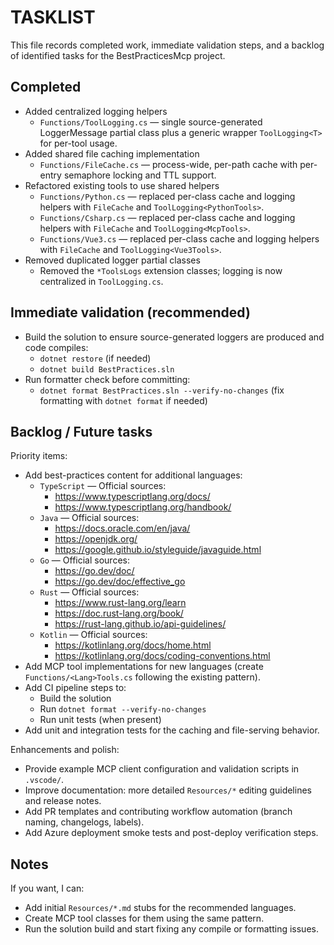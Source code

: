 # TASKLIST

This file records completed work, immediate validation steps, and a backlog of identified tasks for the BestPracticesMcp project.

## Completed

- Added centralized logging helpers
  - `Functions/ToolLogging.cs` — single source-generated LoggerMessage partial class plus a generic wrapper `ToolLogging<T>` for per-tool usage.
- Added shared file caching implementation
  - `Functions/FileCache.cs` — process-wide, per-path cache with per-entry semaphore locking and TTL support.
- Refactored existing tools to use shared helpers
  - `Functions/Python.cs` — replaced per-class cache and logging helpers with `FileCache` and `ToolLogging<PythonTools>`.
  - `Functions/Csharp.cs` — replaced per-class cache and logging helpers with `FileCache` and `ToolLogging<McpTools>`.
  - `Functions/Vue3.cs` — replaced per-class cache and logging helpers with `FileCache` and `ToolLogging<Vue3Tools>`.
- Removed duplicated logger partial classes
  - Removed the `*ToolsLogs` extension classes; logging is now centralized in `ToolLogging.cs`.

## Immediate validation (recommended)

- Build the solution to ensure source-generated loggers are produced and code compiles:
  - `dotnet restore` (if needed)
  - `dotnet build BestPractices.sln`
- Run formatter check before committing:
  - `dotnet format BestPractices.sln --verify-no-changes` (fix formatting with `dotnet format` if needed)

## Backlog / Future tasks

Priority items:
- Add best-practices content for additional languages:
  - `TypeScript` — Official sources:
    - https://www.typescriptlang.org/docs/
    - https://www.typescriptlang.org/handbook/
  - `Java` — Official sources:
    - https://docs.oracle.com/en/java/
    - https://openjdk.org/
    - https://google.github.io/styleguide/javaguide.html
  - `Go` — Official sources:
    - https://go.dev/doc/
    - https://go.dev/doc/effective_go
  - `Rust` — Official sources:
    - https://www.rust-lang.org/learn
    - https://doc.rust-lang.org/book/
    - https://rust-lang.github.io/api-guidelines/
  - `Kotlin` — Official sources:
    - https://kotlinlang.org/docs/home.html
    - https://kotlinlang.org/docs/coding-conventions.html
- Add MCP tool implementations for new languages (create `Functions/<Lang>Tools.cs` following the existing pattern).
- Add CI pipeline steps to:
  - Build the solution
  - Run `dotnet format --verify-no-changes`
  - Run unit tests (when present)
- Add unit and integration tests for the caching and file-serving behavior.

Enhancements and polish:
- Provide example MCP client configuration and validation scripts in `.vscode/`.
- Improve documentation: more detailed `Resources/*` editing guidelines and release notes.
- Add PR templates and contributing workflow automation (branch naming, changelogs, labels).
- Add Azure deployment smoke tests and post-deploy verification steps.

## Notes

If you want, I can:
- Add initial `Resources/*.md` stubs for the recommended languages.
- Create MCP tool classes for them using the same pattern.
- Run the solution build and start fixing any compile or formatting issues.
